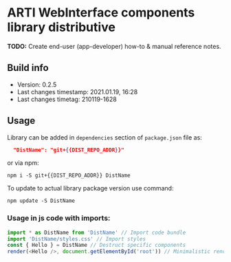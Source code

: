 # ARTI WebInterface components library distributive

__TODO:__ Create end-user (app-developer) how-to & manual reference notes.

## Build info

- Version: 0.2.5
- Last changes timestamp: 2021.01.19, 16:28
- Last changes timetag: 210119-1628

## Usage

Library can be added in `dependencies` section of `package.json` file as:

```json
  "DistName": "git+{{DIST_REPO_ADDR}}"
```

or via npm:

```shell
npm i -S git+{{DIST_REPO_ADDR}} DistName
```

To update to actual library package version use command:
```shell
npm update -S DistName
```

### Usage in js code with imports:

```javascript
import * as DistName from 'DistName' // Import code bundle
import 'DistName/styles.css' // Import styles
const { Hello } = DistName // Destruct specific components
render(<Hello />, document.getElementById('root')) // Minimalistic render sample
```

<!--
 @changed 2020.10.06, 02:16
-->
